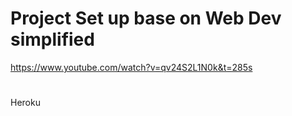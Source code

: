 # Project Set up base on Web Dev simplified
https://www.youtube.com/watch?v=qv24S2L1N0k&t=285s

# 
Heroku 